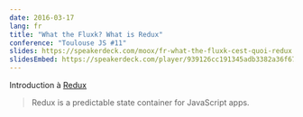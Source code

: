 ```yaml
---
date: 2016-03-17
lang: fr
title: "What the Fluxk? What is Redux"
conference: "Toulouse JS #11"
slides: https://speakerdeck.com/moox/fr-what-the-fluxk-cest-quoi-redux
slidesEmbed: https://speakerdeck.com/player/939126cc191345adb3382a36f67a22e8?title=false
---
```


Introduction à [Redux](http://redux.js.org)

> Redux is a predictable state container for JavaScript apps.
